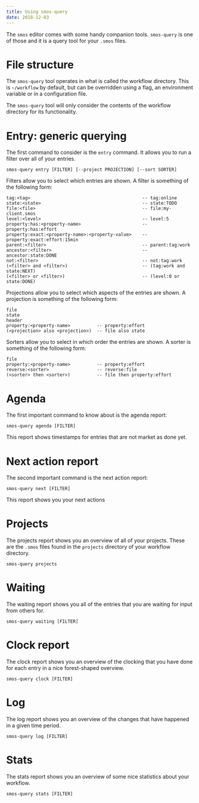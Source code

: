 ```yaml
---
title: Using smos-query
date: 2018-12-03
---
```


The `smos` editor comes with some handy companion tools.
`smos-query` is one of those and it is a query tool for your `.smos` files.

# File structure

The `smos-query` tool operates in what is called the workflow directory.
This is `~/workflow` by default, but can be overridden using a flag, an environment variable or in a configuration file.

The `smos-query` tool will only consider the contents of the workflow directory for its functionality.

# Entry: generic querying

The first command to consider is the `entry` command.
It allows you to run a filter over all of your entries.

```
smos-query entry [FILTER] [--project PROJECTION] [--sort SORTER]
```

Filters allow you to select which entries are shown.
A filter is something of the following form:

```
tag:<tag>                                          -- tag:online
state:<state>                                      -- state:TODO
file:<file>                                        -- file:my-client.smos
level:<level>                                      -- level:5
property:has:<property-name>                       -- property:has:effort
property:exact:<property-name>:<property-value>    -- property:exact:effort:15min
parent:<filter>                                    -- parent:tag:work
ancestor:<filter>                                  -- ancestor:state:DONE
not:<filter>                                       -- not:tag:work
(<filter> and <filter>)                            -- (tag:work and state:NEXT)
(<filter> or <filter>)                             -- (level:0 or state:DONE)
```

Projections allow you to select which aspects of the entries are shown.
A projection is something of the following form:

```
file
state
header
property:<property-name>          -- property:effort
(<projection> also <projection>)  -- file also state
```

Sorters allow you to select in which order the entries are shown.
A sorter is something of the following form:

```
file
property:<property-name>          -- property:effort
reverse:<sorter>                  -- reverse:file
(<sorter> then <sorter>)          -- file then property:effort
```

# Agenda

The first important command to know about is the agenda report:

```
smos-query agenda [FILTER]
```

This report shows timestamps for entries that are not market as done yet.

# Next action report

The second important command is the next action report:

```
smos-query next [FILTER]
```

This report shows you your next actions

# Projects

The projects report shows you an overview of all of your projects.
These are the `.smos` files found in the `projects`  directory of your workflow directory.

```
smos-query projects
```

# Waiting

The waiting report shows you all of the entries that you are waiting for input from others for.

```
smos-query waiting [FILTER]
```

# Clock report

The clock report shows you an overview of the clocking that you have done for each entry in a nice forest-shaped overview.

```
smos-query clock [FILTER]
```

# Log

The log report shows you an overview of the changes that have happened in a given time period.

```
smos-query log [FILTER]
```

# Stats

The stats report shows you an overview of some nice statistics about your workflow.

```
smos-query stats [FILTER]
```
